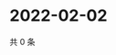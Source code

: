 # 2022-02-02

共 0 条

<!-- BEGIN WEIBO -->
<!-- 最后更新时间 Wed Feb 02 2022 03:08:03 GMT+0800 (China Standard Time) -->

<!-- END WEIBO -->
